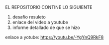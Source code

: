 EL REPOSITORIO CONTINE LO SIGUIENTE 

1. desafio resuleto 
2. enlace del video a youtube 
3. informe detallado de que se hizo

enlace a yotube:
https://youtu.be/-YgYnQ9RkF8
